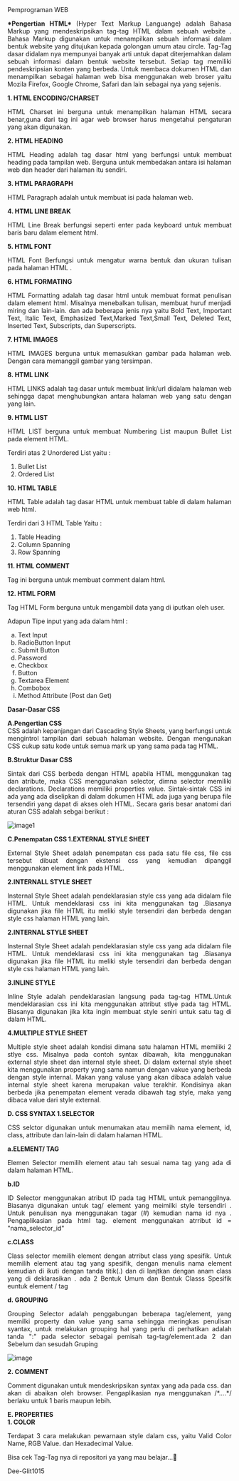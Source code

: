<html>
  <body>
    Pemprograman WEB

<p align = "justify">
  <b>*Pengertian HTML* </b>
(Hyper Text Markup Languange) adalah Bahasa Markup yang mendeskripsikan tag-tag HTML dalam sebuah website . 
Bahasa Markup digunakan untuk menampilkan sebuah informasi dalam bentuk website yang ditujukan kepada golongan umum atau circle.
Tag-Tag dasar didalam nya mempunyai banyak arti untuk dapat diterjemahkan dalam sebuah informasi dalam bentuk website tersebut. 
Setiap tag memiliki pendeskripsian konten yang berbeda. Untuk membaca dokumen HTML dan menampilkan sebagai halaman web bisa
menggunakan web broser yaitu Mozila Firefox, Google Chrome, Safari dan lain sebagai nya yang sejenis. </p>

<b> 1. HTML ENCODING/CHARSET</b>
<p align = "justify"> HTML Charset ini berguna untuk menampilkan halaman HTML secara benar,guna dari tag ini agar web browser harus mengetahui pengaturan yang akan digunakan. </p>
<b> 2. HTML HEADING </b>
<p align = "justify"> HTML Heading adalah tag dasar html yang berfungsi untuk membuat heading pada tampilan web. Berguna untuk membedakan antara isi halaman web dan header dari halaman itu sendiri. </p>
<b> 3. HTML PARAGRAPH </b>
<p align = "justify"> HTML Paragraph adalah untuk membuat isi pada halaman web. </p>
<b> 4. HTML LINE BREAK </b>
<p align = "justify"> HTML Line Break berfungsi seperti enter pada keyboard untuk membuat baris baru dalam element html. </p>
<b> 5. HTML FONT </b>
<p align = "justify"> HTML Font Berfungsi untuk mengatur warna bentuk dan ukuran tulisan pada halaman HTML .</p>
<b> 6. HTML FORMATING </b>
<p align = "justify"> HTML Formatting adalah tag dasar html untuk membuat format penulisan dalam element html. Misalnya menebalkan tulisan, membuat huruf menjadi miring dan lain-lain. dan ada beberapa jenis nya yaitu Bold Text, Important Text, Italic Text, Emphasized Text,Marked Text,Small Text, Deleted Text, Inserted Text, Subscripts, dan Superscripts. </p>
<b> 7. HTML IMAGES </b>
<p align = "justify"> HTML IMAGES berguna untuk memasukkan gambar pada halaman web. Dengan cara memanggil gambar yang tersimpan.</p>
<b> 8. HTML LINK </b>
<p align = "justify"> HTML LINKS adalah tag dasar untuk membuat link/url didalam halaman web sehingga dapat menghubungkan antara halaman web yang satu dengan yang lain.</p>
<b> 9. HTML LIST </b>
<p align = "justify"> HTML LIST berguna untuk membuat Numbering List maupun Bullet List pada element HTML.</p>
Terdiri atas 2 Unordered List yaitu : 
<ol>
<li>Bullet List</li>
<li>Ordered List</li>
</ol>
<b> 10. HTML TABLE </b>
<p align = "justify"> HTML Table adalah tag dasar HTML untuk membuat table di dalam halaman web html.</p>
Terdiri dari 3 HTML Table Yaitu :
<ol>
<li>Table Heading </li>
<li>Column Spanning </li>
<li>Row Spanning </li>
</ol>
<b> 11. HTML COMMENT </b>
<p align = "justify"> Tag ini berguna untuk membuat comment dalam html.</p>
<b> 12. HTML FORM </b>
<p align = "justify"> Tag HTML Form berguna untuk mengambil data yang di iputkan oleh user.</p>
Adapun Tipe input yang ada dalam html :
<ol type = 'a'>
<li>Text Input</li>
<li>RadioButton Input</li>
<li>Submit Button</li>
<li>Password</li>
<li>Checkbox</li>
<li>Button</li>
<li>Textarea Element</li> 
<li>Combobox</li>
<li>Method Attribute (Post dan Get)</li>
</ol>
<b>Dasar-Dasar CSS </b>
<p align = "justify">
  <b>A.Pengertian CSS </b>
  <br> CSS adalah kepanjangan dari Cascading Style Sheets, yang berfungsi untuk mengintrol tampilan dari sebuah halaman website. Dengan mengunakan CSS cukup satu kode untuk semua mark up yang sama pada tag HTML.</br>
  
  <b>B.Struktur Dasar CSS </b>
  <p align = "justify">
  Sintak dari CSS berbeda dengan HTML apabila HTML menggunakan tag dan atribute, maka CSS menggunakan selector, dimna selector memiliki declarations. Declarations memiliki properties value. Sintak-sintak CSS ini ada yang ada diselipkan di dalam dokumen HTML ada juga yang berupa file tersendiri yang dapat di akses oleh HTML. Secara garis besar anatomi dari aturan CSS adalah sebgai berikut :</p>

  ![image1](https://github.com/user-attachments/assets/ff39b4bb-c5f3-46ef-8cd8-7a94a254d803)
 

 <b> C.Penempatan CSS </b>
   <b> 1.EXTERNAL STYLE SHEET </b>
   <p align = "justify">
    External Style Sheet adalah penempatan css pada satu file css, file css tersebut dibuat dengan ekstensi css yang kemudian dipanggil menggunakan element link pada HTML.</p>
     <b> 2.INTERNALL STYLE SHEET </b>
      <p align = "justify">
     Insternal Style Sheet adalah pendeklarasian style css yang ada didalam file HTML. Untuk mendeklarasi css ini kita menggunakan tag <stlye>.Biasanya digunakan jika file HTML itu meliki style tersendiri dan berbeda dengan style css halaman HTML yang lain.</p>
     <b> 2.INTERNAL STYLE SHEET </b>
      <p align = "justify">
     Insternal Style Sheet adalah pendeklarasian style css yang ada didalam file HTML. Untuk mendeklarasi css ini kita menggunakan tag <stlye>.Biasanya digunakan jika file HTML itu meliki style tersendiri dan berbeda dengan style css halaman HTML yang lain.</p>
     <b> 3.INLINE STYLE </b>
      <p align = "justify">
     Inline Style adalah pendeklarasian langsung pada tag-tag HTML.Untuk mendeklarasian css ini kita menggunakan attribut stlye pada tag HTML. Biasanya digunakan jika kita ingin membuat style seniri untuk satu tag di dalam HTML.</p>
     <b> 4.MULTIPLE STYLE SHEET </b>
      <p align = "justify">
     Multiple style sheet adalah kondisi dimana satu halaman HTML memiliki 2 stlye css. Misalnya pada contoh syntax dibawah, kita menggunakan external style sheet dan internal style sheet. Di dalam external style sheet kita menggunakan property yang sama namun dengan vakue yang berbeda dengan style internal. Makan yang valuse yang akan dibaca adalah value internal style sheet karena merupakan value terakhir. Kondisinya akan berbeda jika penempatan element <link> verada dibawah tag style, maka yang dibaca value dari style external. </p>

 <b> D. CSS SYNTAX </b>
   <b> 1.SELECTOR </b>
   <p align = "justify">
   CSS selctor digunakan untuk menumakan atau memilih nama element, id, class, attribute dan lain-lain di dalam halaman HTML.</p>
    <b> a.ELEMENT/ TAG </b>
    <p align = "justify">
    Elemen Selector memilih element atau tah sesuai nama tag yang ada di dalam halaman HTML.</p>
    <b> b.ID </b>
    <p align = "justify">
ID Selector menggunakan atribut ID pada tag HTML untuk pemanggilnya. Biasanya digunakan untuk tag/ element yang meimilki style tersendiri . Untuk penulisan nya menggunakan tagar (#) kemudian nama id nya . Pengaplikasian pada html tag. element menggunakan atrribut id = "nama_selector_id"</p>
<b> c.CLASS </b>
    <p align = "justify">
Class selector memilih element dengan atrribut class yang spesifik. Untuk memilih element atau tag yang spesifik, dengan menulis nama element kemudian di ikuti dengan tanda titik(.) dan di lanjtkan dengan anam class yang di deklarasikan . ada 2 Bentuk Umum dan Bentuk Classs Spesifik euntuk element / tag</p>
<b> d. GROUPING </b>
    <p align = "justify">
Grouping Selector adalah penggabungan beberapa tag/element, yang memilki property dan value yang sama sehingga meringkas penulisan syantax, untuk melakukan grouping hal yang perlu di perhatikan adalah tanda ":" pada selector sebagai pemisah tag-tag/element.ada 2 dan Sebelum dan sesudah Gruping </p>

![image](https://github.com/user-attachments/assets/f9550730-e0f0-4ec2-b695-598a7b5fe940)

  <b> 2. COMMENT </b>   
 <p align = "justify">
Comment digunakan untuk mendeskripsikan syntax yang ada pada css. dan akan di abaikan oleh browser. Pengaplikasian nya menggunakan /*....*/ berlaku untuk 1 baris maupun lebih. </p>
 <b> E. PROPERTIES </b>  <br> 
 <b> 1. COLOR </b>  
 <p align = "justify">
Terdapat 3 cara melakukan pewarnaan style dalam css, yaitu Valid Color Name, RGB Value. dan Hexadecimal Value. </p>


  
Bisa cek Tag-Tag nya di repositori ya yang mau belajar...🤞

Dee-Glit1015

  </body>
</html>
